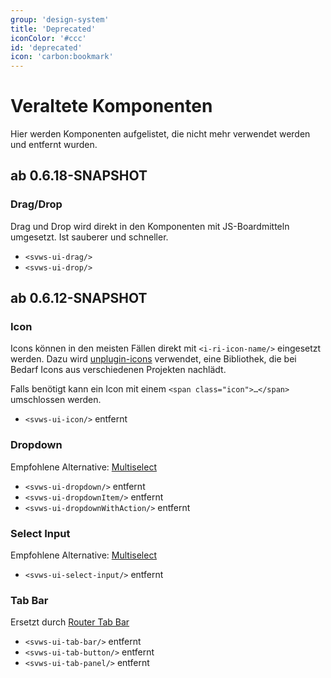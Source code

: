 ```yaml
---
group: 'design-system'
title: 'Deprecated'
iconColor: '#ccc'
id: 'deprecated'
icon: 'carbon:bookmark'
---
```


# Veraltete Komponenten

Hier werden Komponenten aufgelistet, die nicht mehr verwendet werden und entfernt wurden.

## ab 0.6.18-SNAPSHOT
### **Drag/Drop**

Drag und Drop wird direkt in den Komponenten mit JS-Boardmitteln umgesetzt. Ist sauberer und schneller.

  * `<svws-ui-drag/>`
  * `<svws-ui-drop/>`

## ab 0.6.12-SNAPSHOT

### **Icon**

Icons können in den meisten Fällen direkt mit `<i-ri-icon-name/>` eingesetzt werden.
Dazu wird [unplugin-icons](https://github.com/antfu/unplugin-icons) verwendet, eine Bibliothek, die bei Bedarf Icons aus verschiedenen Projekten nachlädt.

Falls benötigt kann ein Icon mit einem `<span class="icon">…</span>` umschlossen werden.

  * `<svws-ui-icon/>` entfernt

### **Dropdown**

Empfohlene Alternative: [Multiselect](/story/src-components-svwsuimultiselect-story-vue)

  * `<svws-ui-dropdown/>` entfernt
  * `<svws-ui-dropdownItem/>` entfernt
  * `<svws-ui-dropdownWithAction/>` entfernt


### **Select Input**

Empfohlene Alternative: [Multiselect](/story/src-components-svwsuimultiselect-story-vue)

  * `<svws-ui-select-input/>` entfernt


### **Tab Bar**

Ersetzt durch [Router Tab Bar](/story/src-components-app-svwsuiroutertabbar-story-vue)

  * `<svws-ui-tab-bar/>` entfernt
  * `<svws-ui-tab-button/>` entfernt
  * `<svws-ui-tab-panel/>` entfernt

